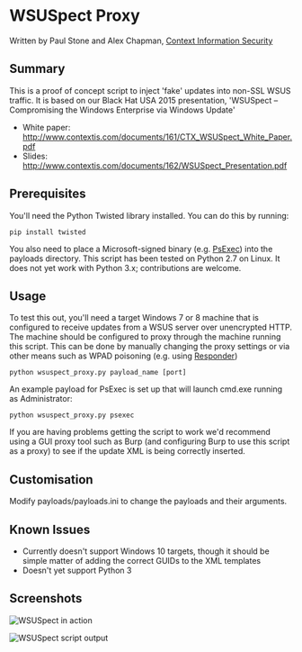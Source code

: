 # WSUSpect Proxy

Written by Paul Stone and Alex Chapman, [Context Information Security](http://www.contextis.com)

## Summary

This is a proof of concept script to inject 'fake' updates into non-SSL WSUS traffic.
It is based on our Black Hat USA 2015 presentation, 'WSUSpect – Compromising the Windows Enterprise via Windows Update'

- White paper: http://www.contextis.com/documents/161/CTX_WSUSpect_White_Paper.pdf
- Slides: http://www.contextis.com/documents/162/WSUSpect_Presentation.pdf

## Prerequisites
You'll need the Python Twisted library installed. You can do this by running:
```
pip install twisted
```

You also need to place a Microsoft-signed binary (e.g. [PsExec](https://technet.microsoft.com/en-gb/sysinternals/bb897553.aspx)) into the payloads directory. 
This script has been tested on Python 2.7 on Linux. It does not yet work with Python 3.x; contributions are welcome.
 
## Usage
To test this out, you'll need a target Windows 7 or 8 machine that is configured to receive updates 
from a WSUS server over unencrypted HTTP. The machine should be configured to proxy through the 
machine running this script. This can be done by manually changing the proxy settings or via other
means such as WPAD poisoning (e.g. using [Responder](https://github.com/SpiderLabs/Responder))
```
python wsuspect_proxy.py payload_name [port]
```
An example payload for PsExec is set up that will launch cmd.exe running as Administrator:
```
python wsuspect_proxy.py psexec
```

If you are having problems getting the script to work we'd recommend using a GUI proxy tool
such as Burp (and configuring Burp to use this script as a proxy) to see if the update XML 
is being correctly inserted.

## Customisation
Modify payloads/payloads.ini to change the payloads and their arguments.

## Known Issues
- Currently doesn't support Windows 10 targets, though it should be simple matter of adding the correct GUIDs to the XML templates
- Doesn't yet support Python 3

## Screenshots

![WSUSpect in action](screenshots/fakeupdate.png "WSUSpect in action")

![WSUSpect script output](screenshots/output.png "WSUSpect script output")
